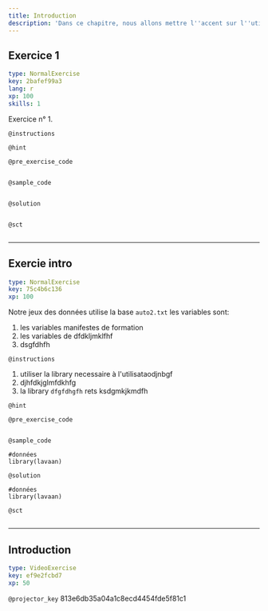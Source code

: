 ```yaml
---
title: Introduction
description: 'Dans ce chapitre, nous allons mettre l''accent sur l''utilisation de R comme outils d''analyse des données qualitatives'
---
```


## Exercice 1

```yaml
type: NormalExercise
key: 2bafef99a3
lang: r
xp: 100
skills: 1
```

Exercice n° 1.

`@instructions`


`@hint`


`@pre_exercise_code`
```{r}

```

`@sample_code`
```{r}

```

`@solution`
```{r}

```

`@sct`
```{r}

```

---

## Exercie intro

```yaml
type: NormalExercise
key: 75c4b6c136
xp: 100
```

Notre jeux des données utilise la base `auto2.txt` les variables sont:

1. les variables manifestes de formation
2. les variables de dfdkljmklfhf
3. dsgfdhfh


`@instructions`
1. utiliser la library necessaire à l'utilisataodjnbgf
2. djhfdkjglmfdkhfg
3. la library `dfgfdhgfh` rets ksdgmkjkmdfh

`@hint`


`@pre_exercise_code`
```{r}

```

`@sample_code`
```{r}
#données
library(lavaan)

```

`@solution`
```{r}
#données
library(lavaan)

```

`@sct`
```{r}

```

---

## Introduction

```yaml
type: VideoExercise
key: ef9e2fcbd7
xp: 50
```

`@projector_key`
813e6db35a04a1c8ecd4454fde5f81c1
